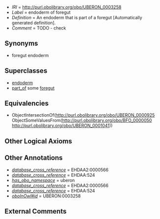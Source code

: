  * *IRI* = http://purl.obolibrary.org/obo/UBERON_0003258
 * *Label* = endoderm of foregut
 * *Definition* = An endoderm that is part of a foregut [Automatically generated definition].
 * *Comment* = TODO - check

## Synonyms

 * foregut endoderm

## Superclasses

 * [endoderm](../../UBERON/25/UBERON_0000925.md)
 * [part_of](../../BFO/50/BFO_0000050.md) some [foregut](../../UBERON/41/UBERON_0001041.md)

## Equivalencies

 * ObjectIntersectionOf(<http://purl.obolibrary.org/obo/UBERON_0000925> ObjectSomeValuesFrom(<http://purl.obolibrary.org/obo/BFO_0000050> <http://purl.obolibrary.org/obo/UBERON_0001041>))

## Other Logical Axioms


## Other Annotations

 * *[database_cross_reference](../../ef/oboInOwl#hasDbXref.md)* = EHDAA2:0000566
 * *[database_cross_reference](../../ef/oboInOwl#hasDbXref.md)* = EHDAA:524
 * *[has_obo_namespace](../../ce/oboInOwl#hasOBONamespace.md)* = uberon
 * *[database_cross_reference](../../ef/oboInOwl#hasDbXref.md)* = EHDAA2:0000566
 * *[database_cross_reference](../../ef/oboInOwl#hasDbXref.md)* = EHDAA:524
 * *[oboInOwl#id](../../id/oboInOwl#id.md)* = UBERON:0003258

## External Comments

